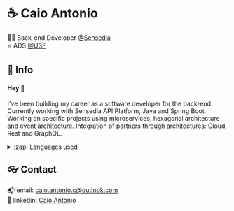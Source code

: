 # :coffee: Caio Antonio

:technologist: Back-end Developer [@Sensedia](https://github.com/Sensedia)  
:star: ADS [@USF](https://www.usf.edu.br/)<br/>

## :speech_balloon: Info

#### Hey :wave:

I've been building my career as a software developer for the back-end. Currently working with Sensedia API Platform, Java and Spring Boot. Working on specific projects using microservices, hexagonal architecture and event architecture. Integration of partners through architectures: Cloud, Rest and GraphQL. 

<details>
  <summary>:zap: Languages used</summary>
  <br/>
  <div align="center">
    <img src="https://github-readme-stats.vercel.app/api/top-langs/?count_private=false&username=caioantoniodev&layout=compact&theme=radical"/> 
  </div>
</details>

## :eyeglasses: Contact

:mailbox_with_mail: email: [caio.antonio.c@outlook.com](mailto:caiocichetti08@gmail.com)  
:link: linkedin: [Caio Antonio](https://www.linkedin.com/in/caio-antonio-cichetti-roberto/)

